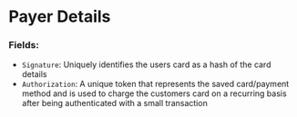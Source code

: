 # Payer Details #
### Fields: ###
- ```Signature```: Uniquely identifies the users card as a hash of the card details
- ```Authorization```: A unique token that represents the saved card/payment method and is used to charge the customers card on a recurring basis after being authenticated with a small transaction